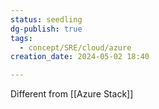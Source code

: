 ```yaml
---
status: seedling
dg-publish: true
tags:
  - concept/SRE/cloud/azure
creation_date: 2024-05-02 18:40

---
```

Different from [[Azure Stack]]
